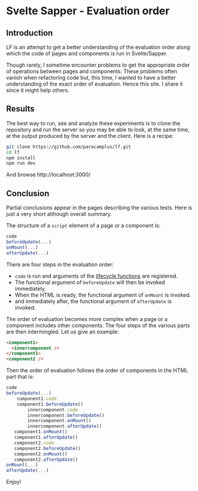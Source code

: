 # Svelte Sapper - Evaluation order

## Introduction

LF is an attempt to get a better understanding of the evaluation order
along which the code of pages and components is run in Svelte/Sapper.

Though rarely, I sometime encounter problems to get the appropriate
order of operations between pages and components. These problems often
vanish when refactoring code but, this time, I wanted to have a better
understanding of the exact order of evaluation. Hence this site. I
share it since it might help others.

## Results

The best way to run, see and analyze these experiments is to clone the
repository and run the server so you may be able to look, at the same
time, at the output produced by the server and the client. Here is a
recipe:

```bash
git clone https://github.com/paracamplus/lf.git
cd lf 
npm install
npm run dev
```

And browse http://localhost:3000/

## Conclusion

Partial conclusions appear in the pages describing the various tests.
Here is just a very short although overall summary.

The structure of a `script` element of a page or a component is:

``` javascript
code
beforeUpdate(...)
onMount(...)
afterUpdate(...)
```

There are four steps in the evaluation order:

- `code` is run and arguments of the [lifecycle functions](https://svelte.dev/docs#Run_time) are registered. 
- The functional argument of `beforeUpdate` will then be invoked immediately.
- When the HTML is ready, the functional argument of `onMount` is invoked.
- and immediately after, the functional argument of `afterUpdate` is invoked.

The order of evaluation becomes more complex when a page or a component
includes other components. The four steps of the various parts are
then intermingled. Let us give an example:

``` html
<component1>
  <innercomponent />
</component1>
<component2 /> 
```

Then the order of evaluation follows the order of components
in the HTML part that is:

``` javascript
code
beforeUpdate(...)
    component1.code
    component1.beforeUpdate()
        innercomponent.code
        innercomponent.beforeUpdate()
        innercomponent.onMount()
        innercomponent.afterUpdate()
   component1.onMount()
   component1.afterUpdate()
   component2.code
   component2.beforeUpdate()
   component2.onMount()
   component2.afterUpdate()
onMount(...)
afterUpdate(...)
```

Enjoy!



